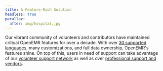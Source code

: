 ```yaml
---
title: A Feature-Rich Solution
headless: true
parallax:
  after: img/hospital.jpg
---
```


Our vibrant community of volunteers and contributors have maintained critical OpenEMR features for over a decade. With over [30 supported languages](http://www.open-emr.org/wiki/index.php/OpenEMR_Features#Multilanguage_Support), many customizations, and full data ownership, OpenEMR's features shine. On top of this, users in need of support can take advantage of our [volunteer support network](https://community.open-emr.org) as well as over [professional support and vendors](https://www.open-emr.org/wiki/index.php/OpenEMR_Professional_Support).
